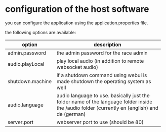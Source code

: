# configuration of the host software
you can configure the application using the application.properties file.

the following options are available:

|option|description|
|---|---|
|admin.password|the admin password for the race admin|
|audio.playLocal|play local audio (in addition to remote websocket audio)|
|shutdown.machine|if a shutdown command using webui is made shutdown the operating system as well|
|audio.language|audio language to use. basically just the folder name of the language folder inside the /audio folder (currently en (english) and de (german)|
|server.port|webserver port to use (should be 80)|
